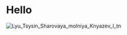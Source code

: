 # Hello
![Lyu_Tsysin_Sharovaya_molniya_Knyazev_I_tn](https://user-images.githubusercontent.com/102916466/162181474-0d904ece-cec9-412b-928a-3870d93cef32.jpg)
